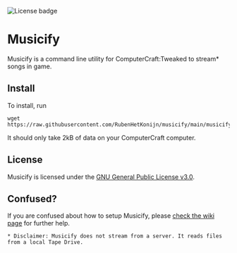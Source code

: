 ![License badge](https://img.shields.io/github/license/RubenHetKonijn/musicify)
# Musicify
Musicify is a command line utility for ComputerCraft:Tweaked to stream* songs in game. 

## Install
To install, run
```shell
wget https://raw.githubusercontent.com/RubenHetKonijn/musicify/main/musicify.lua
```
It should only take 2kB of data on your ComputerCraft computer.

## License
Musicify is licensed under the [GNU General Public License v3.0](LICENSE).

## Confused?
If you are confused about how to setup Musicify, please [check the wiki page](https://github.com/RubenHetKonijn/musicify/wiki/Setup-Musicify) for further help.

`* Disclaimer: Musicify does not stream from a server. It reads files from a local Tape Drive.`
